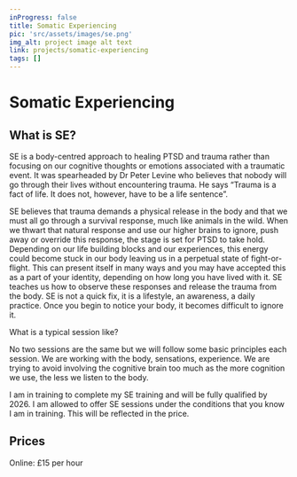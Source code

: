 ```yaml
---
inProgress: false
title: Somatic Experiencing
pic: 'src/assets/images/se.png'
img_alt: project image alt text
link: projects/somatic-experiencing
tags: []
---
```

# Somatic Experiencing
## What is SE? 

SE is a body-centred approach to healing PTSD and trauma rather than focusing on our cognitive thoughts or emotions associated with a traumatic event. It was spearheaded by Dr Peter Levine who believes that nobody will go through their lives without encountering trauma. He says “Trauma is a fact of life. It does not, however, have to be a life sentence”. 

 

SE believes that trauma demands a physical release in the body and that we must all go through a survival response, much like animals in the wild. When we thwart that natural response and use our higher brains to ignore, push away or override this response, the stage is set for PTSD to take hold. Depending on our life building blocks and our experiences, this energy could become stuck in our body leaving us in a perpetual state of fight-or-flight. This can present itself in many ways and you may have accepted this as a part of your identity, depending on how long you have lived with it. SE teaches us how to observe these responses and release the trauma from the body. SE is not a quick fix, it is a lifestyle, an awareness, a daily practice. Once you begin to notice your body, it becomes difficult to ignore it.  

 

What is a typical session like?  

No two sessions are the same but we will follow some basic principles each session. We are working with the body, sensations, experience. We are trying to avoid involving the cognitive brain too much as the more cognition we use, the less we listen to the body.  

 

I am in training to complete my SE training and will be fully qualified by 2026. I am allowed to offer SE sessions under the conditions that you know I am in training. This will be reflected in the price.  

 

## Prices

Online: £15 per hour  
